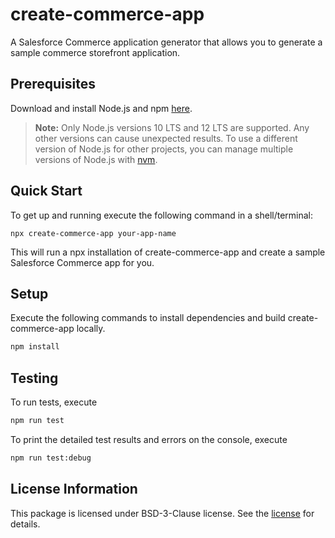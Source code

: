 # create-commerce-app
A Salesforce Commerce application generator that allows you to generate a sample commerce storefront application.

## Prerequisites
Download and install Node.js and npm [here](https://nodejs.org/en/download/).
​
> **Note:** Only Node.js versions 10 LTS and 12 LTS are supported. Any other versions can cause unexpected results. To use a different version of Node.js for other projects, you can manage multiple versions of Node.js with [nvm](https://github.com/nvm-sh/nvm).

## Quick Start

To get up and running execute the following command in a shell/terminal:

```
npx create-commerce-app your-app-name
```

This will run a npx installation of create-commerce-app and create a sample Salesforce Commerce app for you.

## Setup

Execute the following commands to install dependencies and build create-commerce-app locally.

```bash
npm install
```

## Testing

To run tests, execute
```bash
npm run test
```
To print the detailed test results and errors on the console, execute
```bash
npm run test:debug
```

## License Information
This package is licensed under BSD-3-Clause license. See the [license](./LICENSE.txt) for details.